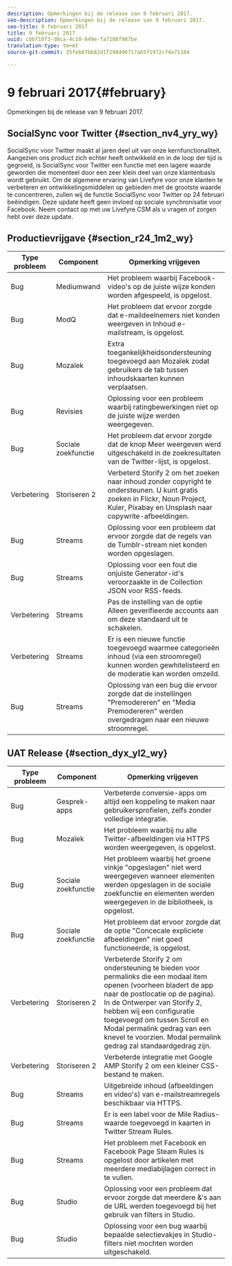 ```yaml
---
description: Opmerkingen bij de release van 9 februari 2017.
seo-description: Opmerkingen bij de release van 9 februari 2017.
seo-title: 9 februari 2017
title: 9 februari 2017
uuid: cbbf10f3-d8ca-4c10-849e-fa7208f987be
translation-type: tm+mt
source-git-commit: 35feb87bb82d1f298496717a65f1972cf4e71104

---
```



# 9 februari 2017{#february}

Opmerkingen bij de release van 9 februari 2017.

## SocialSync voor Twitter {#section_nv4_yry_wy}

SocialSync voor Twitter maakt al jaren deel uit van onze kernfunctionaliteit. Aangezien ons product zich echter heeft ontwikkeld en in de loop der tijd is gegroeid, is SocialSync voor Twitter een functie met een lagere waarde geworden die momenteel door een zeer klein deel van onze klantenbasis wordt gebruikt. Om de algemene ervaring van Livefyre voor onze klanten te verbeteren en ontwikkelingsmiddelen op gebieden met de grootste waarde te concentreren, zullen wij de functie SocialSync voor Twitter op 24 februari beëindigen. Deze update heeft geen invloed op sociale synchronisatie voor Facebook. Neem contact op met uw Livefyre CSM als u vragen of zorgen hebt over deze update.

## Productievrijgave {#section_r24_1m2_wy}

| Type probleem | Component | Opmerking vrijgeven |
|--- |--- |--- |
| Bug | Mediumwand | Het probleem waarbij Facebook-video&#39;s op de juiste wijze konden worden afgespeeld, is opgelost. |
| Bug | ModQ | Het probleem dat ervoor zorgde dat e-maildeelnemers niet konden weergeven in Inhoud e-mailstream, is opgelost. |
| Bug | Mozaïek | Extra toegankelijkheidsondersteuning toegevoegd aan Mozaïek zodat gebruikers de tab tussen inhoudskaarten kunnen verplaatsen. |
| Bug | Revisies | Oplossing voor een probleem waarbij ratingbewerkingen niet op de juiste wijze werden weergegeven. |
| Bug | Sociale zoekfunctie | Het probleem dat ervoor zorgde dat de knop Meer weergeven werd uitgeschakeld in de zoekresultaten van de Twitter-lijst, is opgelost. |
| Verbetering | Storiseren 2 | Verbeterd Storify 2 om het zoeken naar inhoud zonder copyright te ondersteunen. U kunt gratis zoeken in Flickr, Noun Project, Kuler, Pixabay en Unsplash naar copywrite-afbeeldingen. |
| Bug | Streams | Oplossing voor een probleem dat ervoor zorgde dat de regels van de Tumblr-stream niet konden worden opgeslagen. |
| Bug | Streams | Oplossing voor een fout die onjuiste Generator-id&#39;s veroorzaakte in de Collection JSON voor RSS-feeds. |
| Verbetering | Streams | Pas de instelling van de optie Alleen geverifieerde accounts aan om deze standaard uit te schakelen. |
| Verbetering | Streams | Er is een nieuwe functie toegevoegd waarmee categorieën inhoud (via een stroomregel) kunnen worden gewhitelisteerd en de moderatie kan worden omzeild. |
| Bug | Streams | Oplossing van een bug die ervoor zorgde dat de instellingen &quot;Premodereren&quot; en &quot;Media Premodereren&quot; werden overgedragen naar een nieuwe stroomregel. |

## UAT Release {#section_dyx_yl2_wy}

| Type probleem | Component | Opmerking vrijgeven |
|--- |--- |--- |
| Bug | Gesprek-apps | Verbeterde conversie-apps om altijd een koppeling te maken naar gebruikersprofielen, zelfs zonder volledige integratie. |
| Bug | Mozaïek | Het probleem waarbij nu alle Twitter-afbeeldingen via HTTPS worden weergegeven, is opgelost. |
| Bug | Sociale zoekfunctie | Het probleem waarbij het groene vinkje &quot;opgeslagen&quot; niet werd weergegeven wanneer elementen werden opgeslagen in de sociale zoekfunctie en elementen werden weergegeven in de bibliotheek, is opgelost. |
| Bug | Sociale zoekfunctie | Het probleem dat ervoor zorgde dat de optie &quot;Concecale expliciete afbeeldingen&quot; niet goed functioneerde, is opgelost. |
| Verbetering | Storiseren 2 | Verbeterde Storify 2 om ondersteuning te bieden voor permalinks die een modaal item openen (voorheen bladert de app naar de postlocatie op de pagina). In de Ontwerper van Storify 2, hebben wij een configuratie toegevoegd om tussen Scroll en Modal permalink gedrag van een knevel te voorzien. Modal permalink gedrag zal standaardgedrag zijn. |
| Verbetering | Storiseren 2 | Verbeterde integratie met Google AMP Storify 2 om een kleiner CSS-bestand te maken. |
| Bug | Streams | Uitgebreide inhoud (afbeeldingen en video&#39;s) van e-mailstreamregels beschikbaar via HTTPS. |
| Bug | Streams | Er is een label voor de Mile Radius-waarde toegevoegd in kaarten in Twitter Stream Rules. |
| Bug | Streams | Het probleem met Facebook en Facebook Page Steam Rules is opgelost door artikelen met meerdere mediabijlagen correct in te vullen. |
| Bug | Studio | Oplossing voor een probleem dat ervoor zorgde dat meerdere &amp;&#39;s aan de URL werden toegevoegd bij het gebruik van filters in Studio. |
| Bug | Studio | Oplossing voor een bug waarbij bepaalde selectievakjes in Studio-filters niet mochten worden uitgeschakeld. |

